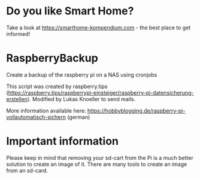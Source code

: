 # Do you like Smart Home?

Take a look at https://smarthome-kompendium.com - the best place to get informed!

# RaspberryBackup
Create a backup of the raspberry pi on a NAS using cronjobs

This script was created by raspberry.tips (https://raspberry.tips/raspberrypi-einsteiger/raspberry-pi-datensicherung-erstellen).
Modified by Lukas Knoeller to send mails.

More information available here: https://hobbyblogging.de/raspberry-pi-vollautomatisch-sichern (german)

# Important information

Please keep in mind that removing your sd-cart from the Pi is a much better solution to create an image of it. There are many tools to create an image from an sd-card.
